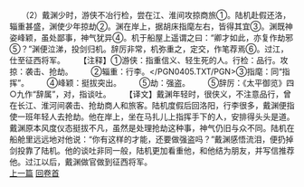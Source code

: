 　　（2）戴渊少时，游侠不冶行检，尝在江、淮间攻掠商旅①。陆机赴假还洛，辎重甚盛，渊使少年掠劫②。渊在岸上，据胡床指麾左右，皆得其宜③。渊既神姿峰颖，虽处鄙事，神气犹异④。机于船屋上遥谓之曰：“卿才如此，亦复作劫邪⑤？”渊便泣涕，投剑归机。辞厉非常，机弥重之，定交，作笔荐焉⑥。过江，仕至征西将军。
　　【注释】①游侠：指重信义、轻生死的人。行检：品行。攻掠：袭击、抢劫。
　　②辎重：行李。</PGN0405.TXT/PGN>③指麾：同“指挥”。
　　④峰颖：挺拔突出。
　　⑤劫：强盗。
　　⑤辞厉：《太平御览》四○九作“辞属”，对，指谈吐。
　　【译文】戴渊年轻时，很侠义，不注意品行，曾在长江、淮河间袭击、抢劫商人和旅客。陆机度假后回洛阳，行李很多，戴渊便指使一班年轻人去抢劫。他在岸上，坐在马扎儿上指挥手下的人，安排得头头是道。戴渊原本风度仪态挺拔不凡，虽然是处理抢劫这种事，神气仍旧与众不同。陆机在船舱里远远地对他说：“你有这样的才能，还要做强盗吗？”戴渊感悟流泪，便扔掉剑投靠了陆机。他的谈吐非同一般，陆机更加看重他，和他结为朋友，并写信推荐他。过江以后，戴渊做官做到征西将军。
<br>[上一篇](15_1) [回卷首](15_0)
